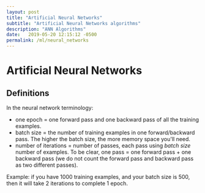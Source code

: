 ```yaml
---
layout: post
title: "Artificial Neural Networks"
subtitle: "Artificial Neural Networks algorithms"
description: "ANN Algorithms"
date:   2019-05-20 12:15:12 -0500
permalink: /ml/neural_networks
---
```


# Artificial Neural Networks

## Definitions

In the neural network terminology:

* one epoch = one forward pass and one backward pass of all the training examples.
* batch size = the number of training examples in one forward/backward pass. The higher the batch size, the more memory space you'll need.
* number of iterations = number of passes, each pass using **batch* size* number of examples. To be clear, one pass = one forward pass + one backward pass (we do not count the forward pass and backward pass as two different passes).

Example: if you have 1000 training examples, and your batch size is 500, then it will take 2 iterations to complete 1 epoch.
